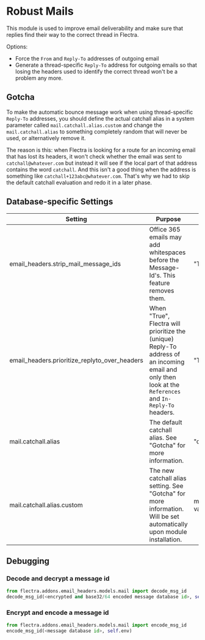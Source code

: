 # Robust Mails

This module is used to improve email deliverability and make sure that replies find
their way to the correct thread in Flectra.

Options:

- Force the `From` and `Reply-To` addresses of outgoing email
- Generate a thread-specific `Reply-To` address for outgoing emails so that losing the
  headers used to identify the correct thread won't be a problem any more.

## Gotcha

To make the automatic bounce message work when using thread-specific `Reply-To`
addresses, you should define the actual catchall alias in a system parameter called
`mail.catchall.alias.custom` and change the `mail.catchall.alias` to something
completely random that will never be used, or alternatively remove it.

The reason is this: when Flectra is looking for a route for an incoming email that has lost
its headers, it won't check whether the email was sent to `catchall@whatever.com` but
instead it will see if the local part of that address contains the word `catchall`. And
this isn't a good thing when the address is something like
`catchall+123abc@whatever.com`. That's why we had to skip the default catchall
evaluation and redo it in a later phase.

## Database-specific Settings

| Setting                                       | Purpose                                                                                                                                                   | Default value             |
| --------------------------------------------- | --------------------------------------------------------------------------------------------------------------------------------------------------------- | ------------------------- |
| email_headers.strip_mail_message_ids          | Office 365 emails may add whitespaces before the Message-Id's. This feature removes them.                                                                 | "True"                    |
| email_headers.prioritize_replyto_over_headers | When "True", Flectra will prioritize the (unique) Reply-To address of an incoming email and only then look at the `References` and `In-Reply-To` headers. | "True"                    |
| mail.catchall.alias                           | The default catchall alias. See "Gotcha" for more information.                                                                                            | "catchall"                |
| mail.catchall.alias.custom                    | The new catchall alias setting. See "Gotcha" for more information. Will be set automatically upon module installation.                                    | mail.catchall.alias value |

## Debugging

### Decode and decrypt a message id

```python
from flectra.addons.email_headers.models.mail import decode_msg_id
decode_msg_id(<encrypted and base32/64 encoded message database id>, self.env)
```

### Encrypt and encode a message id

```python
from flectra.addons.email_headers.models.mail import encode_msg_id
encode_msg_id(<message database id>, self.env)
```

